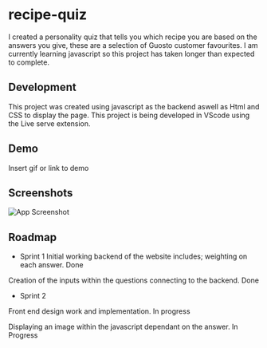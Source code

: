 # recipe-quiz

I created a personality quiz that tells you which recipe you are based on the answers you give, these are a selection of Guosto customer favourites. I am currently learning javascript so this project has taken longer than expected to complete.

## Development
This project was created using javascript as the backend aswell as Html and CSS to display the page. This project is being developed in VScode using the Live serve extension.


## Demo

Insert gif or link to demo


## Screenshots

![App Screenshot](https://via.placeholder.com/468x300?text=App+Screenshot+Here)


## Roadmap

- Sprint 1
Initial working backend of the website includes; weighting on each answer. Done

Creation of the inputs within the questions connecting to the backend. Done

- Sprint 2

Front end design work and implementation. In progress

Displaying an image within the javascript dependant on the answer. In Progress













